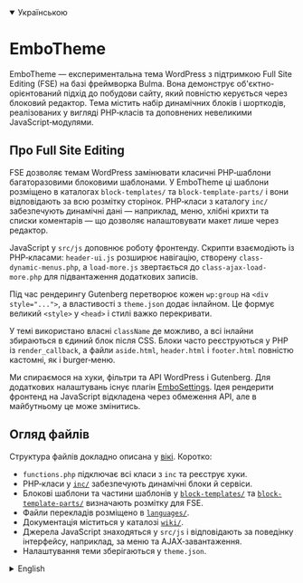 <details open>
<summary>Українською</summary>

# EmboTheme

EmboTheme — експериментальна тема WordPress з підтримкою Full Site Editing (FSE) на базі фреймворка Bulma. Вона демонструє об'єктно-орієнтований підхід до побудови сайту, який повністю керується через блоковий редактор. Тема містить набір динамічних блоків і шорткодів, реалізованих у вигляді PHP‑класів та доповнених невеликими JavaScript‑модулями.

## Про Full Site Editing

FSE дозволяє темам WordPress замінювати класичні PHP‑шаблони багаторазовими блоковими шаблонами. У EmboTheme ці шаблони розміщено в каталогах `block-templates/` та `block-template-parts/` і вони відповідають за всю розмітку сторінок. PHP‑класи з каталогу `inc/` забезпечують динамічні дані — наприклад, меню, хлібні крихти та списки коментарів — що дозволяє налаштовувати макет лише через редактор.

JavaScript у `src/js` доповнює роботу фронтенду. Скрипти взаємодіють із PHP‑класами: `header-ui.js` розширює навігацію, створену `class-dynamic-menus.php`, а `load-more.js` звертається до `class-ajax-load-more.php` для підвантаження додаткових записів.

Під час рендерингу Gutenberg перетворює кожен `wp:group` на `<div style="...">`, а властивості з `theme.json` додає інлайном. Це формує великий `<style>` у `<head>` і стилі важко перекривати.

У темі використано власні `className` де можливо, а всі інлайни збираються в єдиний блок після CSS. Блоки часто реєструються у PHP із `render_callback`, а файли `aside.html`, `header.html` і `footer.html` повністю кастомні, як і burger‑меню.

Ми спираємося на хуки, фільтри та API WordPress і Gutenberg. Для додаткових налаштувань існує плагін [EmboSettings](https://github.com/bogdan2143/EmboSettings). Ідея рендерити фронтенд на JavaScript відкладена через обмеження API, але в майбутньому це може змінитись.

## Огляд файлів

Структура файлів докладно описана у [вікі](wiki/uk/README.md). Коротко:

- `functions.php` підключає всі класи з `inc` та реєструє хуки.
- PHP‑класи у [`inc/`](wiki/uk/inc.md) забезпечують динамічні блоки й сервіси.
- Блокові шаблони та частини шаблонів у [`block-templates/`](wiki/uk/block-templates.md) та [`block-template-parts/`](wiki/uk/block-template-parts.md) визначають розмітку для FSE.
- Файли перекладів розміщено в [`languages/`](wiki/uk/languages.md).
- Документація міститься у каталозі [`wiki/`](wiki/uk/wiki.md).
- Джерела JavaScript знаходяться у `src/js` і відповідають за поведінку інтерфейсу, наприклад, за меню та AJAX‑завантаження.
- Налаштування теми зберігаються у `theme.json`.
</details>

<details>
<summary>English</summary>

# EmboTheme

EmboTheme is an experimental WordPress Full Site Editing (FSE) theme built on the Bulma framework. It demonstrates an object‑oriented approach to building a site fully managed through the block editor. The theme includes a set of dynamic blocks and shortcodes implemented as PHP classes and complemented by small JavaScript modules.

## About Full Site Editing

FSE allows WordPress themes to replace traditional PHP templates with reusable block templates. In EmboTheme these templates live under `block-templates/` and `block-template-parts/` and are responsible for all page markup. PHP classes from the `inc/` folder inject dynamic data into these templates – for example menus, breadcrumbs and comment lists – making it easy to adjust the layout solely through the editor.

JavaScript in `src/js` augments the front end. Scripts work together with the PHP classes: `header-ui.js` enhances navigation created by `class-dynamic-menus.php`, while `load-more.js` communicates with `class-ajax-load-more.php` to fetch additional posts.

During rendering Gutenberg turns each `wp:group` into `<div style="...">` and inserts options from `theme.json` inline. This yields a large `<style>` tag in the `<head>` that is difficult to override.

To keep the markup clean EmboTheme uses custom `className`s whenever possible and collects remaining inline rules into a single block appended after all CSS. Many blocks are registered in PHP with a `render_callback`, while `aside.html`, `header.html` and `footer.html` are entirely custom along with the burger menu.

The theme relies on WordPress hooks, filters and the Gutenberg APIs. Additional configuration comes from our [EmboSettings](https://github.com/bogdan2143/EmboSettings) plugin. We initially considered serving the front end in JavaScript, but the available APIs proved inadequate, so this idea was postponed for now.

## Files overview

The file structure is described in detail in the [wiki](wiki/en/README.md) folder. In short:

- `functions.php` loads all classes from `inc` and registers hooks.
- PHP classes in [`inc/`](wiki/en/inc.md) provide dynamic blocks and services.
- Block templates and template parts under [`block-templates/`](wiki/en/block-templates.md) and [`block-template-parts/`](wiki/en/block-template-parts.md) define the markup for FSE.
- Translation files live in [`languages/`](wiki/en/languages.md).
- Documentation is stored in the [`wiki/`](wiki/en/wiki.md) directory.
- JavaScript sources are located in `src/js` and handle front‑end behaviour such as header UI and AJAX loading.
- Theme configuration is stored in `theme.json`.
</details>